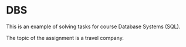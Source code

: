 # DBS
This is an example of solving tasks for course Database Systems (SQL). 

The topic of the assignment is a travel company. 
